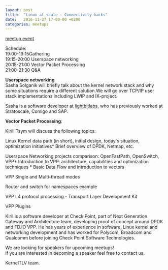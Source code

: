 ```yaml
---
layout: post
title:  "Linux at scale - Connectivity hacks"
date:   2016-11-27 17-00-00 +0200
categories: meetups
---
```

[meetup event](https://www.meetup.com/Tel-Aviv-Yafo-Linux-Kernel-Meetup/events/235569722/)

Schedule:  
19:00-19:15Gathering  
19:15-20:00 Userspace networking  
20:15-21:00 Vector Packet Processing  
21:00-21:30 Q&amp;A

  
**Userspace networking**  
Sasha Solganik will briefly talk about the kernel network stack and why some
situations require a different solution.We will go over TCP/IP user stack
implementations including LWIP and IX-project.

Sasha is a software developer at
[lightbitlabs](http://www.lightbitslabs.com/), who has previously worked at
Stratoscale, Comigo and SAP.

**Vector Packet Processing**:

Kirill Tsym will discuss the following topics:

Linux Kernel data path (in short), initial design, today's situation,
optimization initiatives* Brief overview of DPDK, Netmap, etc.

Userspace Networking projects comparison: OpenFastPath, OpenSwitch, VPP*
Introduction to VPP: architecture, capabilities and optimization techniques *
Basic Data Flow and introduction to vectors

VPP Single and Multi-thread modes

Router and switch for namespaces example

VPP L4 protocol processing - Transport Layer Development Kit

VPP Plugins

  
Kiril is a software developer at Check Point, part of Next Generation Gateway
and Architecture team, developing proof of concept around DPDK and FD.IO VPP.
He has years of experience in software, Linux kernel and networking
development and has worked for Polycom, Broadcom and Qualcomm before joining
Check Point Software Technologies.

We are looking for speakers for upcoming meetups!  
If you are interested in becoming a speaker feel free to contact us.

KernelTLV team.

